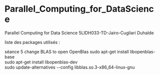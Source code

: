 # Parallel_Computing_for_DataScience
Parallel Computing for Data Science 5LIDH033-TD-Jairo-Cugliari Duhalde

liste des packages utilisés :

séance  5
change BLAS to open OpenBlas
sudo apt-get install libopenblas-base  
sudo apt-get install libopenblas-dev  
sudo update-alternatives --config libblas.so.3-x86_64-linux-gnu  
